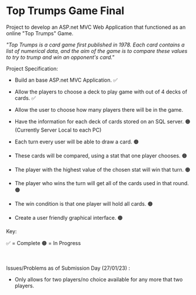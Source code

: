 # Top Trumps Game Final

Project to develop an ASP.net MVC Web Application that functioned as an online "Top Trumps" Game.

*"Top Trumps is a card game first published in 1978. Each card contains a list of numerical data, and the aim of the game is to compare these values to try to trump and win an opponent's card."*

Project Specification:

* Build an base ASP.net MVC Application. ✅

* Allow the players to choose a deck to play game with out of 4 decks of cards. ✅

* Allow the user to choose how many players there will be in the game.

* Have the information for each deck of cards stored on an SQL server. 🟠 (Currently Server Local to each PC)

* Each turn every user will be able to draw a card. 🟠

* These cards will be compared, using a stat that one player chooses. 🟠

* The player with the highest value of the chosen stat will win that turn. 🟠

* The player who wins the turn will get all of the cards used in that round. 🟠

* The win condition is that one player will hold all cards. 🟠

* Create a user friendly graphical interface. 🟠

Key:

✅ = Complete 🟠 = In Progress
 
 <br>
 
Issues/Problems as of Submission Day (27/01/23) :

* Only allows for two players/no choice available for any more that two players.


